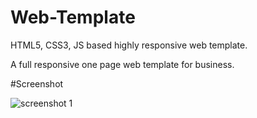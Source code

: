 # Web-Template
HTML5, CSS3, JS based highly responsive web template.

A full responsive one page web template for business.

#Screenshot

![screenshot 1](https://cloud.githubusercontent.com/assets/20758936/20016946/9b2e2652-a2e7-11e6-83d0-4e1961165bb7.png)
